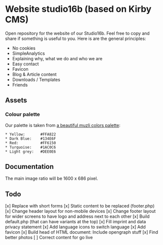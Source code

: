 # Website studio16b (based on Kirby CMS)

Open repository for the website of our Studio16b. Feel free to copy and share if something is useful to you. Here is are the general principles:

* No cookies
* SimpleAnalytics
* Explaining why, what we do and who we are
* Easy contact
* Favicon
* Blog & Article content
* Downloads / Templates
* Friends

## Assets

### Colour palette

Our palette is taken from [a beautiful muzli colors palette](https://colors.muz.li/palette/ffa822/134e6f/ff6150/1ac0c6/dee0e6):

```
* Yellow: 		#FFA822
* Dark Blue: 	#134E6F
* Red: 			#FF6150
* Turquoise: 	#1AC0C6
* Light grey: 	#DEE0E6
```

## Documentation

The main image ratio will be 1600 x 686 pixel.

## Todo

[x] Replace with short forms
[x] Static content to be replaced (footer.php)
[x] Change header layout for non-mobile devices
[x] Change footer layout for wider screens to have logo and address next to each other
[x] Build default.php (that can have variants at the top)
[x] Fill imprint and data privacy statement
[x] Add language icons to switch language
[x] Add favicon
[x] Build head of HTML document: Include opengraph stuff
[x] Find better photos
[ ] Correct content for go live